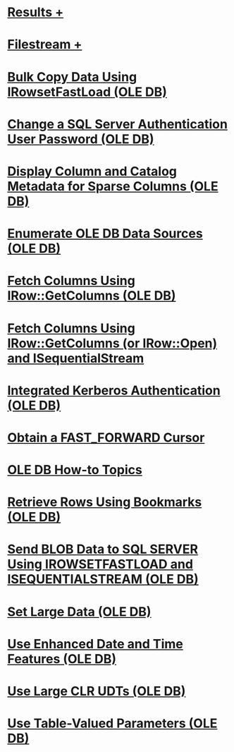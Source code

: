 # [Results +](../../relational-databases/native-client-ole-db-how-to/results/execute-a-user-defined-function-and-process-return-code-ole-db.md)
# [Filestream +](../../relational-databases/native-client-ole-db-how-to/filestream/filestream-and-ole-db.md)
# [Bulk Copy Data Using IRowsetFastLoad (OLE DB)](bulk-copy-data-using-irowsetfastload-ole-db.md)
# [Change a SQL Server Authentication User Password (OLE DB)](change-a-sql-server-authentication-user-password-ole-db.md)
# [Display Column and Catalog Metadata for Sparse Columns (OLE DB)](display-column-and-catalog-metadata-for-sparse-columns-ole-db.md)
# [Enumerate OLE DB Data Sources (OLE DB)](enumerate-ole-db-data-sources-ole-db.md)
# [Fetch Columns Using IRow::GetColumns (OLE DB)](fetch-columns-using-irow-getcolumns-ole-db.md)
# [Fetch Columns Using IRow::GetColumns (or IRow::Open) and ISequentialStream](fetch-columns-using-irow-getcolumns-or-irow-open-and-isequentialstream.md)
# [Integrated Kerberos Authentication (OLE DB)](integrated-kerberos-authentication-ole-db.md)
# [Obtain a FAST_FORWARD Cursor](obtain-a-fast-forward-cursor.md)
# [OLE DB How-to Topics](ole-db-how-to-topics.md)
# [Retrieve Rows Using Bookmarks (OLE DB)](retrieve-rows-using-bookmarks-ole-db.md)
# [Send BLOB Data to SQL SERVER Using IROWSETFASTLOAD and ISEQUENTIALSTREAM (OLE DB)](send-blob-data-to-sql-server-using-irowsetfastload-and-isequentialstream-ole-db.md)
# [Set Large Data (OLE DB)](set-large-data-ole-db.md)
# [Use Enhanced Date and Time Features (OLE DB)](use-enhanced-date-and-time-features-ole-db.md)
# [Use Large CLR UDTs (OLE DB)](use-large-clr-udts-ole-db.md)
# [Use Table-Valued Parameters (OLE DB)](use-table-valued-parameters-ole-db.md)

